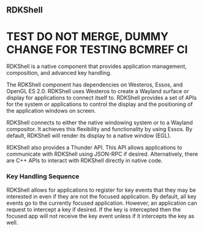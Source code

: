 ## RDKShell

# TEST DO NOT MERGE, DUMMY CHANGE FOR TESTING BCMREF CI
RDKShell is a native component that provides application management, composition, and advanced key handling.


The RDKShell component has dependencies on Westeros, Essos, and OpenGL ES 2.0.  RDKShell uses Westeros to create a Wayland surface or display for applications to connect itself to. RDKShell provides a set of APIs for the system or applications to control the display and the positioning of the application windows on screen.

RDKShell connects to either the native windowing system or to a Wayland compositor.  It achieves this flexibility and functionality by using Essos.  By default, RDKShell will render its display to a native window (EGL).

RDKShell also provides a Thunder API.  This API allows applications to communicate with RDKShell using JSON-RPC if desired.  Alternatively, there are C++ APIs to interact with RDKShell directly in native code.

### Key Handling Sequence

RDKShell allows for applications to register for key events that they may be interested in even if they are not the focused application.  By default, all key events go to the currently focused application.  However, an application can request to intercept a key if desired.  If the key is intercepted then the focused app will not receive the key event unless if it intercepts the key as well. 
